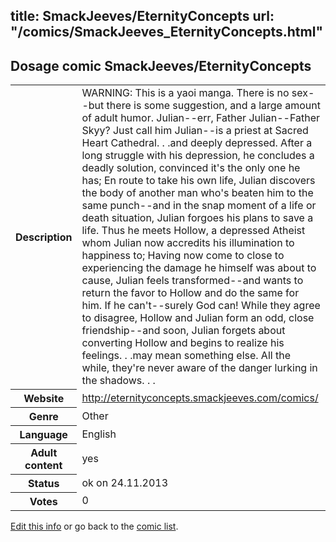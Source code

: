 title: SmackJeeves/EternityConcepts
url: "/comics/SmackJeeves_EternityConcepts.html"
---
Dosage comic SmackJeeves/EternityConcepts
-----------------------------------------

<p id="msg"></p>
<script type="text/javascript">
if (window.location.search === '?edit_info_mail=sent_ok') {
  var elem = document.getElementById("msg");
  elem.innerHTML = 'Edited information sucessfully sent for review, which is usually done daily. Thanks!';
  elem.className = 'ok';
}
</script>
<table class="comicinfo">
<tr>
<th>Description</th><td>WARNING: This is a yaoi manga. There is no sex--but there is some suggestion, and a large amount of adult humor. Julian--err, Father Julian--Father Skyy? Just call him Julian--is a priest at Sacred Heart Cathedral. . .and deeply depressed. After a long struggle with his depression, he concludes a deadly solution, convinced it's the only one he has; En route to take his own life, Julian discovers the body of another man who's beaten him to the same punch--and in the snap moment of a life or death situation, Julian forgoes his plans to save a life. Thus he meets Hollow, a depressed Atheist whom Julian now accredits his illumination to happiness to; Having now come to close to experiencing the damage he himself was about to cause, Julian feels transformed--and wants to return the favor to Hollow and do the same for him. If he can't--surely God can! While they agree to disagree, Hollow and Julian form an odd, close friendship--and soon, Julian forgets about converting Hollow and begins to realize his feelings. . .may mean something else. All the while, they're never aware of the danger lurking in the shadows. . .</td>
</tr>
<tr>
<th>Website</th><td><a href="http://eternityconcepts.smackjeeves.com/comics/">http://eternityconcepts.smackjeeves.com/comics/</a></td>
</tr>
<tr>
<th>Genre</th><td>Other</td>
</tr>
<tr>
<th>Language</th><td>English</td>
</tr>
<tr>
<th>Adult content</th><td>yes</td>
</tr>
<tr>
<th>Status</th><td>ok on 24.11.2013</td>
</tr>
<tr>
<th>Votes</th><td>0</td>
</tr>
</table>

[Edit this info](SmackJeeves_EternityConcepts_edit.html) or go back to the [comic list](../comic-index.html).

